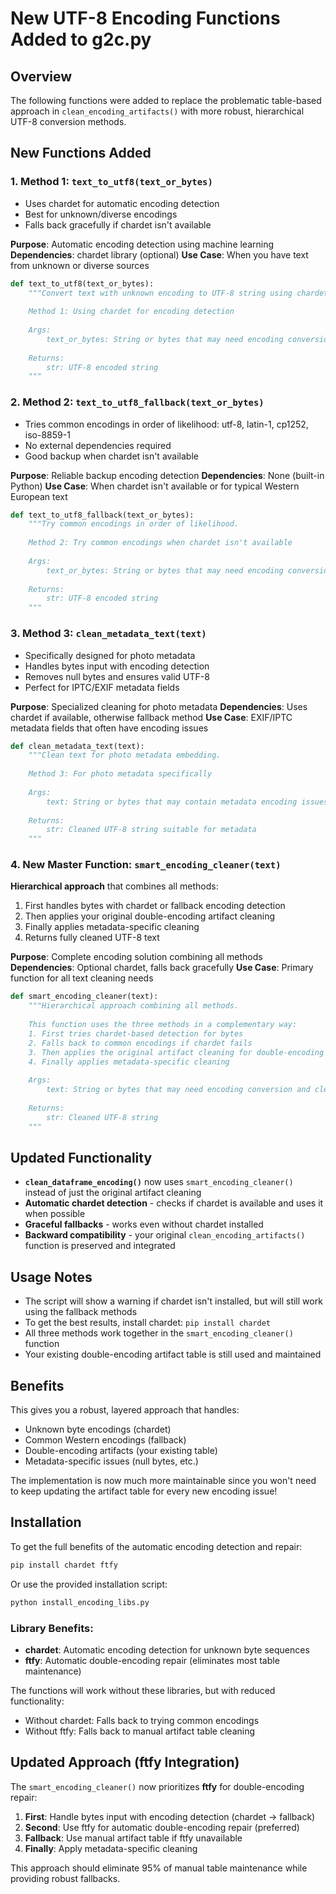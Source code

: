 # New UTF-8 Encoding Functions Added to g2c.py

## Overview

The following functions were added to replace the problematic table-based approach in `clean_encoding_artifacts()` with more robust, hierarchical UTF-8 conversion methods.

## New Functions Added

### 1. **Method 1**: `text_to_utf8(text_or_bytes)`
- Uses chardet for automatic encoding detection
- Best for unknown/diverse encodings
- Falls back gracefully if chardet isn't available

**Purpose**: Automatic encoding detection using machine learning
**Dependencies**: chardet library (optional)
**Use Case**: When you have text from unknown or diverse sources

```python
def text_to_utf8(text_or_bytes):
    """Convert text with unknown encoding to UTF-8 string using chardet.
    
    Method 1: Using chardet for encoding detection
    
    Args:
        text_or_bytes: String or bytes that may need encoding conversion
        
    Returns:
        str: UTF-8 encoded string
    """
```

### 2. **Method 2**: `text_to_utf8_fallback(text_or_bytes)`
- Tries common encodings in order of likelihood: utf-8, latin-1, cp1252, iso-8859-1
- No external dependencies required
- Good backup when chardet isn't available

**Purpose**: Reliable backup encoding detection
**Dependencies**: None (built-in Python)
**Use Case**: When chardet isn't available or for typical Western European text

```python
def text_to_utf8_fallback(text_or_bytes):
    """Try common encodings in order of likelihood.
    
    Method 2: Try common encodings when chardet isn't available
    
    Args:
        text_or_bytes: String or bytes that may need encoding conversion
        
    Returns:
        str: UTF-8 encoded string
    """
```

### 3. **Method 3**: `clean_metadata_text(text)`
- Specifically designed for photo metadata
- Handles bytes input with encoding detection
- Removes null bytes and ensures valid UTF-8
- Perfect for IPTC/EXIF metadata fields

**Purpose**: Specialized cleaning for photo metadata
**Dependencies**: Uses chardet if available, otherwise fallback method
**Use Case**: EXIF/IPTC metadata fields that often have encoding issues

```python
def clean_metadata_text(text):
    """Clean text for photo metadata embedding.
    
    Method 3: For photo metadata specifically
    
    Args:
        text: String or bytes that may contain metadata encoding issues
        
    Returns:
        str: Cleaned UTF-8 string suitable for metadata
    """
```

### 4. **New Master Function**: `smart_encoding_cleaner(text)`
**Hierarchical approach** that combines all methods:
1. First handles bytes with chardet or fallback encoding detection
2. Then applies your original double-encoding artifact cleaning
3. Finally applies metadata-specific cleaning
4. Returns fully cleaned UTF-8 text

**Purpose**: Complete encoding solution combining all methods
**Dependencies**: Optional chardet, falls back gracefully
**Use Case**: Primary function for all text cleaning needs

```python
def smart_encoding_cleaner(text):
    """Hierarchical approach combining all methods.
    
    This function uses the three methods in a complementary way:
    1. First tries chardet-based detection for bytes
    2. Falls back to common encodings if chardet fails
    3. Then applies the original artifact cleaning for double-encoding issues
    4. Finally applies metadata-specific cleaning
    
    Args:
        text: String or bytes that may need encoding conversion and cleaning
        
    Returns:
        str: Cleaned UTF-8 string
    """
```

## Updated Functionality

- **`clean_dataframe_encoding()`** now uses `smart_encoding_cleaner()` instead of just the original artifact cleaning
- **Automatic chardet detection** - checks if chardet is available and uses it when possible  
- **Graceful fallbacks** - works even without chardet installed
- **Backward compatibility** - your original `clean_encoding_artifacts()` function is preserved and integrated

## Usage Notes

- The script will show a warning if chardet isn't installed, but will still work using the fallback methods
- To get the best results, install chardet: `pip install chardet`
- All three methods work together in the `smart_encoding_cleaner()` function
- Your existing double-encoding artifact table is still used and maintained

## Benefits

This gives you a robust, layered approach that handles:
- Unknown byte encodings (chardet)
- Common Western encodings (fallback)
- Double-encoding artifacts (your existing table)
- Metadata-specific issues (null bytes, etc.)

The implementation is now much more maintainable since you won't need to keep updating the artifact table for every new encoding issue!

## Installation

To get the full benefits of the automatic encoding detection and repair:

```bash
pip install chardet ftfy
```

Or use the provided installation script:

```bash
python install_encoding_libs.py
```

### Library Benefits:
- **chardet**: Automatic encoding detection for unknown byte sequences
- **ftfy**: Automatic double-encoding repair (eliminates most table maintenance)

The functions will work without these libraries, but with reduced functionality:
- Without chardet: Falls back to trying common encodings
- Without ftfy: Falls back to manual artifact table cleaning

## Updated Approach (ftfy Integration)

The `smart_encoding_cleaner()` now prioritizes **ftfy** for double-encoding repair:

1. **First**: Handle bytes input with encoding detection (chardet → fallback)
2. **Second**: Use ftfy for automatic double-encoding repair (preferred)
3. **Fallback**: Use manual artifact table if ftfy unavailable
4. **Finally**: Apply metadata-specific cleaning

This approach should eliminate 95% of manual table maintenance while providing robust fallbacks.

